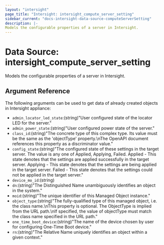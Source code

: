 ```yaml
---
layout: "intersight"
page_title: "Intersight: intersight_compute_server_setting"
sidebar_current: "docs-intersight-data-source-computeServerSetting"
description: |-
Models the configurable properties of a server in Intersight.
---
```


# Data Source: intersight_compute_server_setting
Models the configurable properties of a server in Intersight.
## Argument Reference
The following arguments can be used to get data of already created objects in Intersight appliance:
* `admin_locator_led_state`:(string)"User configured state of the locator LED for the server."
* `admin_power_state`:(string)"User configured power state of the server."
* `class_id`:(string)"The concrete type of this complex type. Its value must be the same as the 'objectType' property.\nThe OpenAPI document references this property as a discriminator value."
* `config_state`:(string)"The configured state of these settings in the target server. The value is any one of Applied, Applying, Failed. Applied - This state denotes that the settings are applied successfully in the target server. Applying - This state denotes that the settings are being applied in the target server. Failed - This state denotes that the settings could not be applied in the target server."
* `device_mo_id`:(string)
* `dn`:(string)"The Distinguished Name unambiguously identifies an object in the system."
* `moid`:(string)"The unique identifier of this Managed Object instance."
* `object_type`:(string)"The fully-qualified type of this managed object, i.e. the class name.\nThis property is optional. The ObjectType is implied from the URL path.\nIf specified, the value of objectType must match the class name specified in the URL path."
* `one_time_boot_device`:(string)"The name of the device chosen by user for configuring One-Time Boot device."
* `rn`:(string)"The Relative Name uniquely identifies an object within a given context."
